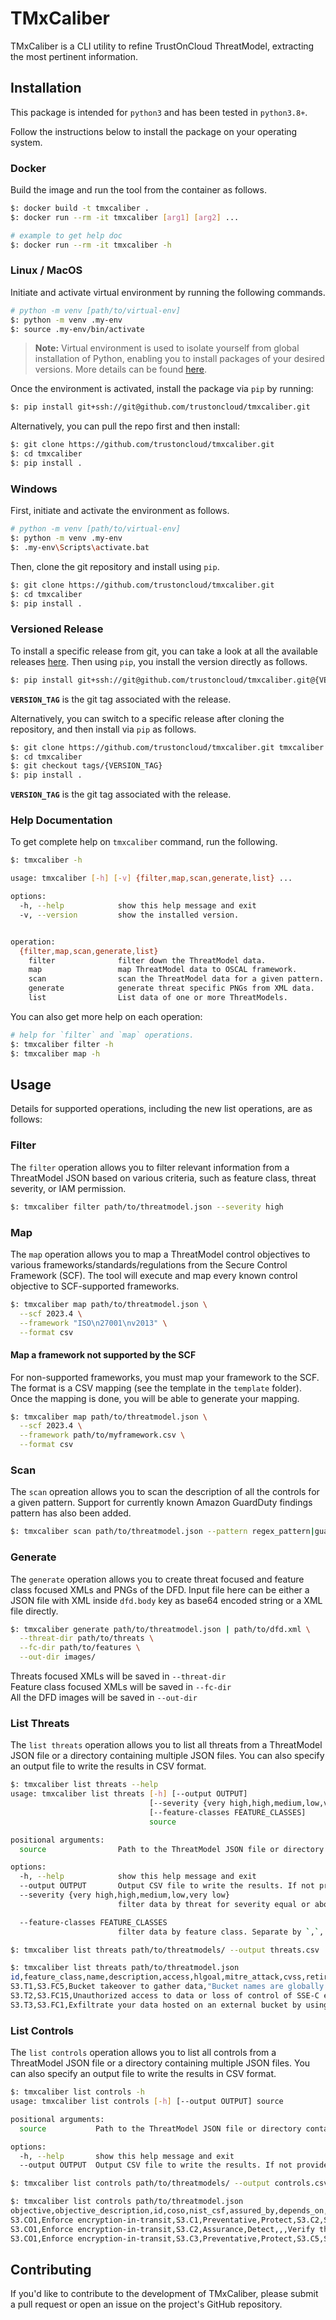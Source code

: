 # TMxCaliber

TMxCaliber is a CLI utility to refine TrustOnCloud ThreatModel, extracting the most pertinent information.

## Installation

This package is intended for `python3` and has been tested in `python3.8+`.

Follow the instructions below to install the package on your operating system.

### Docker
Build the image and run the tool from the container as follows.
```sh
$: docker build -t tmxcaliber .
$: docker run --rm -it tmxcaliber [arg1] [arg2] ...

# example to get help doc
$: docker run --rm -it tmxcaliber -h
```

### Linux / MacOS
Initiate and activate virtual environment by running the following commands.
```sh
# python -m venv [path/to/virtual-env]
$: python -m venv .my-env
$: source .my-env/bin/activate
```
> **Note:** Virtual environment is used to isolate yourself from global installation of Python, enabling you to install packages of your desired versions. More details can be found [here](https://docs.python.org/3/library/venv.html).

Once the environment is activated, install the package via `pip` by running:
```sh
$: pip install git+ssh://git@github.com/trustoncloud/tmxcaliber.git
```

Alternatively, you can pull the repo first and then install:
```sh
$: git clone https://github.com/trustoncloud/tmxcaliber.git
$: cd tmxcaliber
$: pip install .
```

### Windows
First, initiate and activate the environment as follows.
```sh
# python -m venv [path/to/virtual-env]
$: python -m venv .my-env
$: .my-env\Scripts\activate.bat
```
Then, clone the git repository and install using `pip`.
```sh
$: git clone https://github.com/trustoncloud/tmxcaliber.git
$: cd tmxcaliber
$: pip install .
```

### Versioned Release
To install a specific release from git, you can take a look at all the available releases [here](../../releases). Then using `pip`, you install the version directly as follows.
```sh
$: pip install git+ssh://git@github.com/trustoncloud/tmxcaliber.git@{VERSION_TAG}
```
**`VERSION_TAG`** is the git tag associated with the release.

Alternatively, you can switch to a specific release after cloning the repository, and then install via `pip` as follows.
```sh
$: git clone https://github.com/trustoncloud/tmxcaliber.git tmxcaliber
$: cd tmxcaliber
$: git checkout tags/{VERSION_TAG}
$: pip install .
```
**`VERSION_TAG`** is the git tag associated with the release.

### Help Documentation
To get complete help on `tmxcaliber` command, run the following.
```sh
$: tmxcaliber -h

usage: tmxcaliber [-h] [-v] {filter,map,scan,generate,list} ...

options:
  -h, --help            show this help message and exit
  -v, --version         show the installed version.


operation:
  {filter,map,scan,generate,list}
    filter              filter down the ThreatModel data.
    map                 map ThreatModel data to OSCAL framework.
    scan                scan the ThreatModel data for a given pattern.
    generate            generate threat specific PNGs from XML data.
    list                List data of one or more ThreatModels.
```
You can also get more help on each operation:
```sh
# help for `filter` and `map` operations.
$: tmxcaliber filter -h
$: tmxcaliber map -h
```
## Usage
Details for supported operations, including the new list operations, are as follows:

### Filter

The `filter` operation allows you to filter relevant information from a ThreatModel JSON based on various criteria, such as feature class, threat severity, or IAM permission.
```sh
$: tmxcaliber filter path/to/threatmodel.json --severity high
```

### Map

The `map` operation allows you to map a ThreatModel control objectives to various frameworks/standards/regulations from the Secure Control Framework (SCF). The tool will execute and map every known control objective to SCF-supported frameworks.
```sh
$: tmxcaliber map path/to/threatmodel.json \
  --scf 2023.4 \
  --framework "ISO\n27001\nv2013" \
  --format csv
```

#### Map a framework not supported by the SCF
For non-supported frameworks, you must map your framework to the SCF. The format is a CSV mapping (see the template in the `template` folder). Once the mapping is done, you will be able to generate your mapping.
```sh
$: tmxcaliber map path/to/threatmodel.json \
  --scf 2023.4 \
  --framework path/to/myframework.csv \
  --format csv
```

### Scan
The `scan` opreation allows you to scan the description of all the controls for a given pattern. Support for currently known Amazon GuardDuty findings pattern has also been added.
```sh
$: tmxcaliber scan path/to/threatmodel.json --pattern regex_pattern|guardduty_findings
```

### Generate
The `generate` operation allows you to create threat focused and feature class focused XMLs and PNGs of the DFD. Input file here can be either a JSON file with XML inside `dfd.body` key as base64 encoded string or a XML file directly.
```sh
$: tmxcaliber generate path/to/threatmodel.json | path/to/dfd.xml \
  --threat-dir path/to/threats \
  --fc-dir path/to/features \
  --out-dir images/
```
Threats focused XMLs will be saved in `--threat-dir`  
Feature class focused XMLs will be saved in `--fc-dir`  
All the DFD images will be saved in `--out-dir`


### List Threats
The `list threats` operation allows you to list all threats from a ThreatModel JSON file or a directory containing multiple JSON files. You can also specify an output file to write the results in CSV format.

```sh
$: tmxcaliber list threats --help
usage: tmxcaliber list threats [-h] [--output OUTPUT]
                               [--severity {very high,high,medium,low,very low}]
                               [--feature-classes FEATURE_CLASSES]
                               source

positional arguments:
  source                Path to the ThreatModel JSON file or directory containing ThreatModel JSON files.

options:
  -h, --help            show this help message and exit
  --output OUTPUT       Output CSV file to write the results. If not provided, prints to stdout.
  --severity {very high,high,medium,low,very low}
                        filter data by threat for severity equal or above the selected value.

  --feature-classes FEATURE_CLASSES
                        filter data by feature class. Separate by `,`, if several.

$: tmxcaliber list threats path/to/threatmodels/ --output threats.csv

$: tmxcaliber list threats path/to/threatmodel.json
id,feature_class,name,description,access,hlgoal,mitre_attack,cvss,retired,cvss_severity,cvss_score
S3.T1,S3.FC5,Bucket takeover to gather data,"Bucket names are globally unique and can be recreated...","{""OPTIONAL"": ""s3:DeleteBucket""}",DataTheft,"TA0009,T1586",CVSS:3.1/AV:N/AC:L/PR:H/UI:R/S:U/C:H/I:L/A:N,false,Medium,5.2
S3.T2,S3.FC15,Unauthorized access to data or loss of control of SSE-C encrypted data via bucket replication,"Replication allows you to replicate objects and their metadata and change ownership....","{""AND"": [""s3:PutReplicationConfiguration"", ""iam:PassRole""]}",DataTheft,"TA0010,T1048",CVSS:3.1/AV:A/AC:L/PR:H/UI:N/S:U/C:H/I:N/A:N,false,Medium,4.5
S3.T3,S3.FC1,Exfiltrate your data hosted on an external bucket by using compromised IAM credentials accessed over the Internet,IAM credentials can be compromised. An attacker can use...,"{""UNIQUE"": ""s3:GetObject""}",DataTheft,"TA0010,T1567",CVSS:3.1/AV:A/AC:L/PR:L/UI:N/S:U/C:H/I:N/A:N,false,Medium,5.7
```

### List Controls
The `list controls` operation allows you to list all controls from a ThreatModel JSON file or a directory containing multiple JSON files. You can also specify an output file to write the results in CSV format.

```sh
$: tmxcaliber list controls -h
usage: tmxcaliber list controls [-h] [--output OUTPUT] source

positional arguments:
  source           Path to the ThreatModel JSON file or directory containing ThreatModel JSON files.

options:
  -h, --help       show this help message and exit
  --output OUTPUT  Output CSV file to write the results. If not provided, prints to stdout.

$: tmxcaliber list controls path/to/threatmodels/ --output controls.csv

$: tmxcaliber list controls path/to/threatmodel.json
objective,objective_description,id,coso,nist_csf,assured_by,depends_on,description,testing,effort,mitigate,feature_class,weighted_priority,weighted_priority_score,queryable_objective_id,queryable_id,retired
S3.CO1,Enforce encryption-in-transit,S3.C1,Preventative,Protect,S3.C2,S3.C119,"Block all unencrypted requests...",Make an unencrypte..,Low,"[{'threat': 'S3.T12', 'impact': 'Very High', 'priority': 4.0, 'max_dependency': None, 'priority_overall': 4.0, 'cvss': 'Medium'}]","['S3.FC1', 'S3.FC5']",High,3,1,1,false
S3.CO1,Enforce encryption-in-transit,S3.C2,Assurance,Detect,,,Verify the control blocking unencrypted requests and unauthorized TLS version(s) from IAM entities you control...,Remove the control blocking unencrypted requests and unauthorized ...,High,[],"['S3.FC1', 'S3.FC5']",High,3,1,2,false
S3.CO1,Enforce encryption-in-transit,S3.C3,Preventative,Protect,S3.C5,S3.C119,"Block all unencrypted requests...",Make an unencrypted AWS API call from one of your VPCs with VPC endpoint; it should be denied.,Low,"[{'threat': 'S3.T12', 'impact': 'Medium', 'priority': 2.0, 'max_dependency': None, 'priority_overall': 2.0, 'cvss': 'Medium'}]","['S3.FC1', 'S3.FC5']",Medium,2,1,3,false
```

## Contributing
If you'd like to contribute to the development of TMxCaliber, please submit a pull request or open an issue on the project's GitHub repository.

